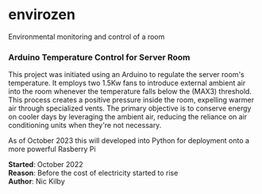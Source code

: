 # envirozen
Environmental monitoring and control of a room

### Arduino Temperature Control for Server Room

This project was initiated using an Arduino to regulate the server room's temperature. It employs two 1.5Kw fans to introduce external ambient air into the room whenever the temperature falls below the (MAX3) threshold. This process creates a positive pressure inside the room, expelling warmer air through specialized vents. The primary objective is to conserve energy on cooler days by leveraging the ambient air, reducing the reliance on air conditioning units when they're not necessary.

As of October 2023 this will developed into Python for deployment onto a more powerful Rasberry Pi

**Started**: October 2022  
**Reason**: Before the cost of electricity started to rise  
**Author**: Nic Kilby
